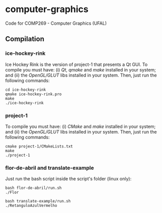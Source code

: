 # computer-graphics
Code for COMP269 - Computer Graphics (UFAL)

## Compilation

### ice-hockey-rink
Ice Hockey Rink is the version of project-1 that presents a Qt GUI. To compile you must have: (i) *Qt*, *qmake* and *make* installed in your system; and (ii) the *OpenGL/GLUT* libs installed in your system. Then, just run the following commands:
```
cd ice-hockey-rink
qmake ice-hockey-rink.pro
make
./ice-hockey-rink
```

### project-1
To compile you must have: (i) *CMake* and *make* installed in your system; and (ii) the *OpenGL/GLUT* libs installed in your system. Then, just run the following commands:
```
cmake project-1/CMakeLists.txt
make
./project-1
```

### flor-de-abril and translate-example
Just run the bash script inside the script's folder (linux only):
```
bash flor-de-abril/run.sh
./Flor

bash translate-example/run.sh
./RetanguloAzulVermelho
```
